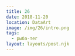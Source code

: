 ```yaml
---
title: 26
date: 2018-11-20
location: DataArt
image: /img/26/intro.png
tags:
  - рыба-тег
layout: layouts/post.njk
---
```

